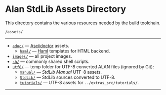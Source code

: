 # Alan StdLib Assets Directory

This directory contains the various resources needed by the build toolchain.

    /assets/

-------------------------------------------------------------------------------

- [`adoc/`][adoc/] — [Asciidoctor] assets.
    + [`haml/`][haml/] — [Haml] templates for HTML backend.
- [`images/`][images/] — all project images.
- [`sh/`][sh/] — commonly shared shell scripts.
- [`utf8/`][utf8/] — temp folder for UTF-8 converted ALAN files (ignored by Git):
    + [`manual/`][manual/] — _StdLib Manual_ UTF-8 assets.
    + [`StdLib/`][StdLib/] — StdLib sources converted to UTF-8.
    + [`tutorials/`][tutorials/] — UTF-8 assets for `../extras_src/tutorials/`.

-------------------------------------------------------------------------------


<!-----------------------------------------------------------------------------
                               REFERENCE LINKS
------------------------------------------------------------------------------>

<!-- folders links  -->

[adoc/]: ./adoc/ "Navigate to Asciidoctor assets folder"
[haml/]: ./adoc/haml/ "Navigate to Haml templates folder"
[images/]: ./images/ "Navigate to images assets folder"
[sh/]: ./sh/ "Navigate to scripts assets folder"
[utf8/]: ./utf8/ "Navigate to temporary UTF-8 ALAN assets folder"
[manual/]: ./utf8/manual/ "Navigate to temporary UTF-8 ALAN assets for StdLib Manual"
[StdLib/]: ./utf8/StdLib/ "Navigate to folder of UTF-8 converted StdLib sources"
[tutorials/]: ./utf8/tutorials/ "Navigate to temporary UTF-8 ALAN assets for 'extras_src/tutorials/'"

<!-- 3rd Party Tools -->

[Asciidoctor]: https://asciidoctor.org/ "Visit Asciidoctor website"

[Dia]: http://dia-installer.de/ "Visit Dia's website"
[Dia Diagram Editor]: http://dia-installer.de/ "Visit Dia's website"

[Haml]: https://haml.info/ "Visit Haml website"

<!-- EOF -->
